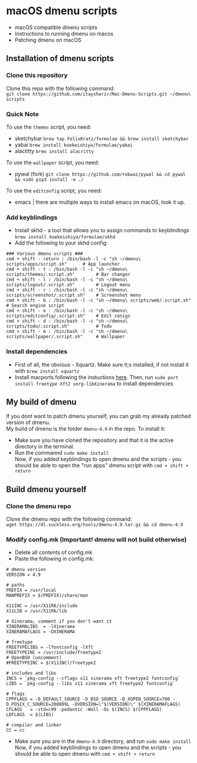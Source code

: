 # macOS dmenu scripts
- macOS compatible dmenu scripts
- Instructions to running dmenu on macos
- Patching dmenu on macOS

## Installation of dmenu scripts
### Clone this repository
Clone this repo with the following command: <br>
```git clone https://github.com/itaysharir/Mac-Dmenu-Scripts.git ~/dmenu\ scripts```
### Quick Note ###
To use the ```themes``` script, you need:
- sketchybar ```brew tap FelixKratz/formulae && brew install sketchybar```
- yabai ```brew install koekeishiya/formulae/yabai```
- alactitty ```brew install alacritty```

To use the ```wallpaper``` script, you need:
- pywal (fork) ```git clone https://github.com/robwaz/pywal && cd pywal && sudo pip3 install -e ./```

To use the ```editconfig``` script, you need:
- emacs | there are multiple ways to install emacs on macOS, look it up.

### Add keyblindings
- Install skhd - a tool that allows you to assign commands to keyblindings ```brew install koekeishiya/formulae/skhd``` <br>
- Add the following to your skhd config:
```
### Various dmenu scripts ###
cmd + shift - return : /bin/bash -l -c "sh ~/dmenu\ scripts/apps/script.sh"      # App launcher
cmd + shift - t : /bin/bash -l -c "sh ~/dmenu\ scripts/themes/.script.sh"        # Bar changer
cmd + shift - l : /bin/bash -l -c "sh ~/dmenu\ scripts/logout/.script.sh"        # Logout menu
cmd + shift - r : /bin/bash -l -c "sh ~/dmenu\ scripts/screenshot/.script.sh"    # Screenshot menu
cmd + shift - b : /bin/bash -l -c "sh ~/dmenu\ scripts/web/.script.sh"           # Search engine script
cmd + shift - e : /bin/bash -l -c "sh ~/dmenu\ scripts/editconfig/.script.sh"    # Edit conigs
cmd + shift - d : /bin/bash -l -c "sh ~/dmenu\ scripts/todo/.script.sh"          # Todo
cmd + shift - m : /bin/bash -l -c "sh ~/dmenu\ scripts/wallpaper/.script.sh"     # Wallpaper
```
### Install dependencies
- First of all, the obvious - Xquartz. Make sure it;s installed, if not install it with ```brew install xquartz```
- Install macports following the instuctions [here](https://www.macports.org/install.php). Then, run ```sudo port install freetype Xft2 xorg-libXinerama``` to install dependencies
## My build of dmenu
If you dont want to patch dmenu yourself, you can grab my already patched version of dmenu. <br>
My build of dmenu is the folder ```dmenu-4.9``` in the repo. To install it: <br>
- Make sure you have cloned the repository and that it is the active directory in the terminal. <br>
- Run the commannd ```sudo make install``` <br>
Now, if you added keyblindings to open dmenu and the scripts - you should be able to open the "run apps" dmenu script with ```cmd + shift + return```

## Build dmenu yourself
### Clone the dmenu repo
Clone the dmenu repo with the following command: <br>
```wget https://dl.suckless.org/tools/dmenu-4.9.tar.gz && cd dmenu-4.9```

### Modify config.mk (Important! dmenu will not build otherwise) <br>
- Delete all contents of config.mk <br>
- Paste the following in config.mk: <br>
```
# dmenu version
VERSION = 4.9

# paths
PREFIX = /usr/local
MANPREFIX = $(PREFIX)/share/man

X11INC = /usr/X11R6/include
X11LIB = /usr/X11R6/lib

# Xinerama, comment if you don't want it
XINERAMALIBS  = -lXinerama
XINERAMAFLAGS = -DXINERAMA

# freetype
FREETYPELIBS = -lfontconfig -lXft
FREETYPEINC = /usr/include/freetype2
# OpenBSD (uncomment)
#FREETYPEINC = $(X11INC)/freetype2

# includes and libs
INCS = `pkg-config --cflags x11 xinerama xft freetype2 fontconfig`
LIBS = `pkg-config --libs x11 xinerama xft freetype2 fontconfig`

# flags
CPPFLAGS = -D_DEFAULT_SOURCE -D_BSD_SOURCE -D_XOPEN_SOURCE=700 -D_POSIX_C_SOURCE=200809L -DVERSION=\"$(VERSION)\" $(XINERAMAFLAGS)
CFLAGS   = -std=c99 -pedantic -Wall -Os $(INCS) $(CPPFLAGS)
LDFLAGS  = $(LIBS)

# compiler and linker
CC = cc
```
- Make sure you are in the ```dmenu-4.9``` directory, and run ```sudo make install``` <br>
Now, if you added keyblindings to open dmenu and the scripts - you should be able to open dmenu with ```cmd + shift + return```
